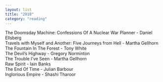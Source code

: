 ```yaml
---
layout: list
title: "2018"
category: "reading"
---
```


The Doomsday Machine: Confessions Of A Nuclear War Planner - Daniel Ellsberg  
Travels with Myself and Another: Five Journeys from Hell - Martha Gellhorn  
The Fountain In The Forest - Tony White  
The Devil’s Highway - Gregory Norminton  
The Trouble I've Seen - Martha Gellhorn  
Raw Spirit - Iain Banks  
The End Of Time - Julian Barbour  
Inglorious Empire - Shashi Tharoor  

